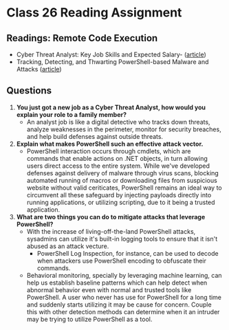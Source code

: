 # Class 26 Reading Assignment

## Readings: Remote Code Execution

- Cyber Threat Analyst: Key Job Skills and Expected Salary- ([article](https://www.spiceworks.com/it-security/vulnerability-management/articles/cyber-threat-analyst-key-jobs-and-salary/))
- Tracking, Detecting, and Thwarting PowerShell-based Malware and Attacks ([article](https://www.trendmicro.com/vinfo/us/security/news/cybercrime-and-digital-threats/tracking-detecting-and-thwarting-powershell-based-malware-and-attacks))

## Questions

1. **You just got a new job as a Cyber Threat Analyst, how would you explain your role to a family member?**
    - An analyst job is like a digital detective who tracks down threats, analyze weaknesses in the perimeter, monitor for security breaches, and help build defenses against outside threats.
2. **Explain what makes PowerShell such an effective attack vector.**
    - PowerShell interaction occurs through cmdlets, which are commands that enable actions on .NET objects, in turn allowing users direct access to the entire system. While we've developed defenses against delivery of malware through virus scans, blocking automated running of macros or downloading files from suspicious website without valid ceriticates, PowerShell remains an ideal way to circumvent all these safeguard by injecting payloads directly into running applications, or utilizing scripting,  due to it being a trusted application.
3. **What are two things you can do to mitigate attacks that leverage PowerShell?**
    - With the increase of living-off-the-land PowerShell attacks, sysadmins can utilize it's built-in logging tools to ensure that it isn't abused as an attack vecture.
      - PowerShell Log Inspection, for instance, can be used to decode when attackers use PowerShell encoding to obfuscate their commands.
    - Behavioral monitoring, specially by leveraging machine learning, can help us establish baseline patterns which can help detect when abnormal behavior even with normal and trusted tools like PowerShell. A user who never has use for PowerShell for a long time and suddenly starts utilizing it may be cause for concern. Couple this with other detection methods can determine when it an intruder may be trying to utilize PowerShell as a tool.